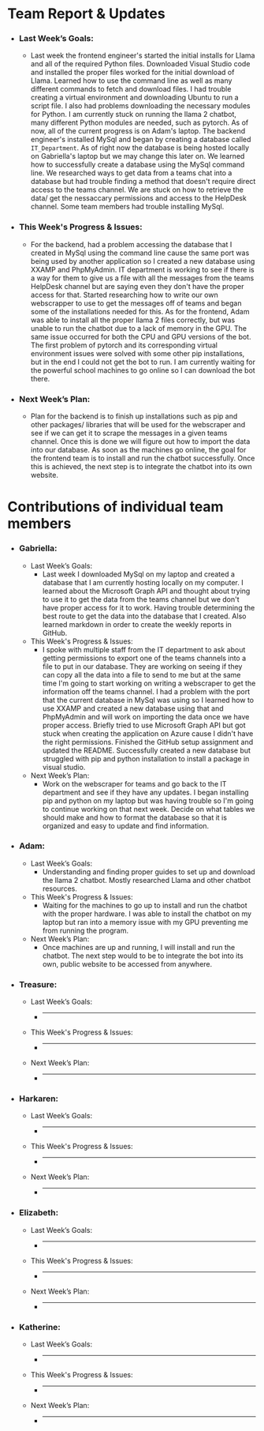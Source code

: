 # Team Report & Updates
  - ### Last Week’s Goals:
      - Last week the frontend engineer's started the initial installs for Llama and all of the required Python files. Downloaded Visual Studio code and installed the proper files worked for the initial download of Llama. Learned how to use the command line as well as many different commands to fetch and download files. I had trouble creating a virtual environment and downloading Ubuntu to run a script file. I also had problems downloading the necessary modules for Python. I am currently stuck on running the llama 2 chatbot, many different Python modules are needed, such as pytorch. As of now, all of the current progress is on Adam's laptop. The backend engineer's installed MySql and began by creating a database called `IT_Department`. As of right now the database is being hosted locally on Gabriella's laptop but we may change this later on. We learned how to successfully create a database using the MySql command line. We researched ways to get data from a teams chat into a database but had trouble finding a method that doesn't require direct access to the teams channel. We are stuck on how to retrieve the data/ get the nessaccary permissions and access to the HelpDesk channel. Some team members had trouble installing MySql. 
  - ### This Week's Progress & Issues:
      -  For the backend, had a problem accessing the database that I created in MySql using the command line cause the same port was being used by another application so I created a new database using XXAMP and PhpMyAdmin. IT department is working to see if there is a way for them to give us a file with all the messages from the teams HelpDesk channel but are saying even they don't have the proper access for that. Started researching how to write our own webscrapper to use to get the messages off of teams and began some of the installations needed for this. As for the frontend, Adam was able to install all the proper llama 2 files correctly, but was unable to run the chatbot due to a lack of memory in the GPU. The same issue occurred for both the CPU and GPU versions of the bot. The first problem of pytorch and its corresponding virtual environment issues were solved with some other pip installations, but in the end I could not get the bot to run. I am currently waiting for the powerful school machines to go online so I can download the bot there. 
  - ### Next Week’s Plan:
      -  Plan for the backend is to finish up installations such as pip and other packages/ libraries that will be used for the webscraper and see if we can get it to scrape the messages in a given teams channel. Once this is done we will figure out how to import the data into our database. As soon as the machines go online, the goal for the frontend team is to install and run the chatbot successfully. Once this is achieved, the next step is to integrate the chatbot into its own website. 

# Contributions of individual team members
  - ### Gabriella:
      - Last Week’s Goals:
          - Last week I downloaded MySql on my laptop and created a database that I am currently hosting locally on my computer. I learned about the Microsoft Graph API and thought about trying to use it to get the data from the teams channel but we don't have proper access for it to work. Having trouble determining the best route to get the data into the database that I created. Also learned markdown in order to create the weekly reports in GitHub.
      - This Week's Progress & Issues:
          -  I spoke with multiple staff from the IT department to ask about getting permissions to export one of the teams channels into a file to put in our database. They are working on seeing if they can copy all the data into a file to send to me but at the same time I'm going to start working on writing a webscraper to get the information off the teams channel. I had a problem with the port that the current database in MySql was using so I learned how to use XXAMP and created a new database using that and PhpMyAdmin and will work on importing the data once we have proper access. Briefly tried to use Microsoft Graph API but got stuck when creating the application on Azure cause I didn't have the right permissions. Finished the GitHub setup assignment and updated the README. Successfully created a new database but struggled with pip and python installation to install a package in visual studio. 
      - Next Week’s Plan:
          -  Work on the webscraper for teams and go back to the IT department and see if they have any updates. I began installing pip and python on my laptop but was having trouble so I'm going to continue working on that next week. Decide on what tables we should make and how to format the database so that it is organized and easy to update and find information. 
  
  - ### Adam:
      - Last Week’s Goals:
          -  Understanding and finding proper guides to set up and download the llama 2 chatbot. Mostly researched Llama and other chatbot resources.
      - This Week's Progress & Issues:
          -  Waiting for the machines to go up to install and run the chatbot with the proper hardware. I was able to install the chatbot on my laptop but ran into a memory issue with my GPU preventing me from running the program.
      - Next Week’s Plan:
          -  Once machines are up and running, I will install and run the chatbot. The next step would to be to integrate the bot into its own, public website to be accessed from anywhere.
        
  - ### Treasure:
      - Last Week’s Goals:
          -  ________________________________________________________________
      - This Week's Progress & Issues:
          -  ________________________________________________________________
      - Next Week’s Plan:
          -  ________________________________________________________________
          
  - ### Harkaren:
      - Last Week’s Goals:
          -  ________________________________________________________________
      - This Week's Progress & Issues:
          -  ________________________________________________________________
      - Next Week’s Plan:
          -  ________________________________________________________________
        
  - ### Elizabeth:
      - Last Week’s Goals:
          -  ________________________________________________________________
      - This Week's Progress & Issues:
          -  ________________________________________________________________
      - Next Week’s Plan:
          -  ________________________________________________________________
        
  - ### Katherine:
      - Last Week’s Goals:
          -  ________________________________________________________________
      - This Week's Progress & Issues:
          -  ________________________________________________________________
      - Next Week’s Plan:
          -  ________________________________________________________________
